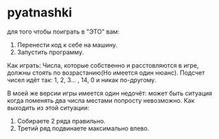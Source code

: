 # pyatnashki
для того чтобы поиграть в "ЭТО" вам:
  1. Перенести код к себе на машину.
  2. Запустить программу.

Как играть:
     Числа, которые собственно и расстовляются в игре, должны стоять по возрастанию(Но имеется один нюанс).
     Подсчет чисел идёт так: 1, 2, 3... , 14, 0 и никак по-другому.

В моей же версии игры имеется один недочёт: может быть ситуация когда поменять два числа местами попросту невозможно.
Как выходить из этой ситуации:
  1. Собираете 2 ряда правильно.
  2. Третий ряд подвинаете максимально влево.
